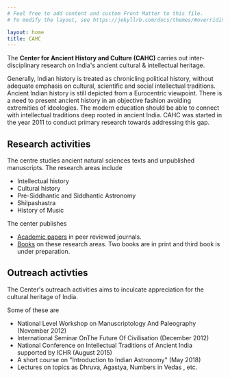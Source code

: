 ```yaml
---
# Feel free to add content and custom Front Matter to this file.
# To modify the layout, see https://jekyllrb.com/docs/themes/#overriding-theme-defaults

layout: home
title: CAHC
---
```

<div hidden style="color:red;padding-top:-100px"> mask </div>

The **Center for Ancient History and Culture (CAHC)** carries out inter-disciplinary research on India's ancient cultural & intellectual heritage.

Generally, Indian history is treated as chronicling political history, without adequate emphasis on cultural, scientific and social intellectual traditions. Ancient Indian history is still depicted from a Eurocentric viewpoint. There is a need to present ancient history in an objective fashion avoiding extremities of ideologies. The modern education should be able to connect with intellectual traditions deep rooted in ancient India. CAHC was started in the year 2011 to conduct primary research towards addressing this gap.

## Research activities

The centre studies ancient natural sciences texts and unpublished manuscripts. The research areas include

- Intellectual history
- Cultural history
- Pre-Siddhantic and Siddhantic Astronomy
- Shilpashastra
- History of Music

The center publishes

- [Academic papers](/papers) in peer reviewed journals.
- [Books](/books) on these research areas. Two books are in print and third book is under preparation.

## Outreach activties

The Center's outreach activities aims to inculcate appreciation for the cultural heritage of India.

Some of these are

- National Level Workshop on Manuscriptology And Paleography (November 2012)
- International Seminar OnThe Future Of Civilisation (December 2012)
- National Conference on Intellectual Traditions of Ancient India supported by ICHR (August 2015)
- A short course on "Introduction to Indian Astronomy" (May 2018)
- Lectures on topics as Dhruva, Agastya, Numbers in Vedas , etc.
